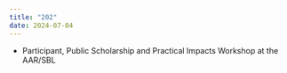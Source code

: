 ```yaml
---
title: "202"
date: 2024-07-04
---
```

- Participant, Public Scholarship and Practical Impacts Workshop at the AAR/SBL
